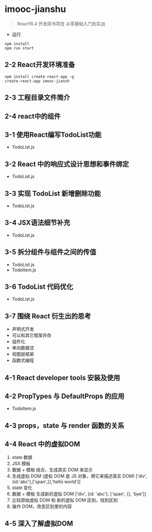 # imooc-jianshu

> React16.4 开发简书项目 从零基础入门到实战

- 运行

```console
npm install
npm run start
```

## 2-2 React开发环境准备

```console
npm install create-react-app -g
create-react-app imooc-jiansh
```

## 2-3 工程目录文件简介

## 2-4 react中的组件

## 3-1 使用React编写TodoList功能

- TodoList.js

## 3-2 React 中的响应式设计思想和事件绑定

- TodoList.js

## 3-3 实现 TodoList 新增删除功能

- TodoList.js

## 3-4 JSX语法细节补充

- TodoList.js

## 3-5 拆分组件与组件之间的传值

- TodoList.js
- TodoItem.js

## 3-6 TodoList 代码优化

- TodoList.js

## 3-7 围绕 React 衍生出的思考

- 声明式开发
- 可以和其它框架并存
- 组件化
- 单向数据流
- 视图层框架
- 函数式编程

## 4-1 React developer tools 安装及使用

## 4-2 PropTypes 与 DefaultProps 的应用

- TodoItem.js

## 4-3 props，state 与 render 函数的关系

## 4-4 React 中的虚拟DOM

1. state 数据
2. JSX 模板
3. 数据 + 模板 结合，生成真实 DOM 来显示
4. 生成虚拟 DOM (虚拟 DOM 是 JS 对象，用它来描述真实 DOM) ['div',{id:'abc'},['span',{},'hello world']]
5. state 变化
6. 数据 + 模板 生成新的虚拟 DOM ['div', {id: 'abc'}, ['span', {}, 'bye']]
7. 比较原始虚拟 DOM 和 新的虚拟 DOM 区别，找到区别
8. 操作 DOM，改变区别里的内容

## 4-5 深入了解虚拟DOM
